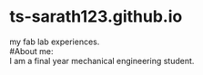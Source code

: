 # ts-sarath123.github.io
my fab lab experiences.
<br>
#About me:
<br>
I am a final year mechanical engineering student.

